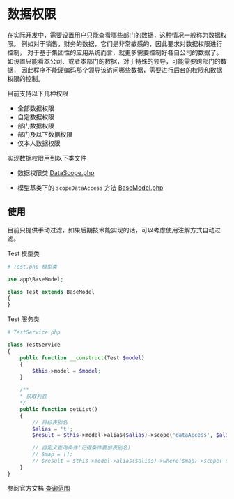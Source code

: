 # 数据权限
在实际开发中，需要设置用户只能查看哪些部门的数据，这种情况一般称为数据权限。
例如对于销售，财务的数据，它们是非常敏感的，因此要求对数据权限进行控制， 对于基于集团性的应用系统而言，就更多需要控制好各自公司的数据了。如设置只能看本公司、或者本部门的数据，对于特殊的领导，可能需要跨部门的数据， 因此程序不能硬编码那个领导该访问哪些数据，需要进行后台的权限和数据权限的控制。

目前支持以下几种权限
- 全部数据权限
- 自定数据权限
- 部门数据权限
- 部门及以下数据权限
- 仅本人数据权限

实现数据权限用到以下类文件


- 数据权限类 [DataScope.php](https://github.com/edenleung/think-admin/blob/6.0/app/dataScope/DataScope.php)

- 模型基类下的 `scopeDataAccess` 方法 [BaseModel.php](https://github.com/edenleung/think-admin/blob/6.0/app/BaseModel.php)

## 使用
目前只提供手动过滤，如果后期技术能实现的话，可以考虑使用注解方式自动过滤。

Test 模型类
```php
# Test.php 模型类

use app\BaseModel;

class Test extends BaseModel
{
}

```

Test 服务类
```php
# TestService.php

class TestService
{
    public function __construct(Test $model)
    {
        $this->model = $model;
    }

    /**
    * 获取列表
    */
    public function getList()
    {
        // 目标表别名
        $alias = 't';
        $result = $this->model->alias($alias)->scope('dataAccess', $alias)->select();

        // 自定义查询条件(记得条件要加表别名)
        // $map = [];
        // $result = $this->model->alias($alias)->where($map)->scope('dataAccess', $alias)->select();
    }
}


```

参阅官方文档 [查询范围](https://www.kancloud.cn/manual/thinkphp6_0/1037586)
